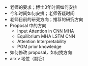 - 老师的要求；博士3年时间如何安排
- 今年时间如何安排；老师答疑时间
- 老师目前的研究方向；推荐的研究方向
- Proposal 中的方向
  - Input Attention in CNN MHA
  - Equilibrium MHA LSTM CNN
  - Attention Interpretability
  - PGM prior knowledge
- 如何修改 proposal，如何找方向
- arxiv 地位（剽窃）



